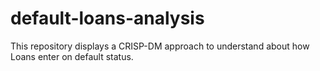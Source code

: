 # default-loans-analysis
This repository displays a CRISP-DM approach to understand about how Loans enter on default status.

